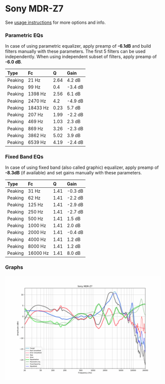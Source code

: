 # Sony MDR-Z7
See [usage instructions](https://github.com/jaakkopasanen/AutoEq#usage) for more options and info.

### Parametric EQs
In case of using parametric equalizer, apply preamp of **-6.1dB** and build filters manually
with these parameters. The first 5 filters can be used independently.
When using independent subset of filters, apply preamp of **-6.0 dB**.

| Type    | Fc       |    Q | Gain    |
|:--------|:---------|:-----|:--------|
| Peaking | 21 Hz    | 2.64 | 4.2 dB  |
| Peaking | 99 Hz    | 0.4  | -3.4 dB |
| Peaking | 1398 Hz  | 2.56 | 6.1 dB  |
| Peaking | 2470 Hz  | 4.2  | -4.9 dB |
| Peaking | 18433 Hz | 0.23 | 5.7 dB  |
| Peaking | 207 Hz   | 1.99 | -2.2 dB |
| Peaking | 469 Hz   | 1.03 | 2.3 dB  |
| Peaking | 869 Hz   | 3.26 | -2.3 dB |
| Peaking | 3862 Hz  | 5.02 | 3.9 dB  |
| Peaking | 6539 Hz  | 4.19 | -2.4 dB |

### Fixed Band EQs
In case of using fixed band (also called graphic) equalizer, apply preamp of **-8.3dB**
(if available) and set gains manually with these parameters.

| Type    | Fc       |    Q | Gain    |
|:--------|:---------|:-----|:--------|
| Peaking | 31 Hz    | 1.41 | -0.3 dB |
| Peaking | 62 Hz    | 1.41 | -2.2 dB |
| Peaking | 125 Hz   | 1.41 | -2.9 dB |
| Peaking | 250 Hz   | 1.41 | -2.7 dB |
| Peaking | 500 Hz   | 1.41 | 1.5 dB  |
| Peaking | 1000 Hz  | 1.41 | 2.0 dB  |
| Peaking | 2000 Hz  | 1.41 | -0.4 dB |
| Peaking | 4000 Hz  | 1.41 | 1.2 dB  |
| Peaking | 8000 Hz  | 1.41 | 1.2 dB  |
| Peaking | 16000 Hz | 1.41 | 8.0 dB  |

### Graphs
![](./Sony%20MDR-Z7.png)